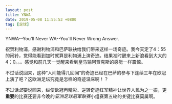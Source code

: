 ```yaml
---
layout: post
title: YNWA
date: 2019-05-08 11:55:53 +0800
tag: [足球]
---
```


YNWA--You'll Never WA--You'll Never Wrong Answer.

祝贺利物浦，感谢利物浦和巴萨联袂给我们带来这样一场奇迹。我今天定了4：55的闹铃，觉得能看到加时就算是利物浦上演奇迹。结果准时醒来上新浪看到大大的4：0。。。感觉和前几天一觉醒来看到皇马输阿贾克斯的感觉一样震惊。

不过话说回来，这种“人间能得几回闻”的奇迹已经在巴萨的参与下连续三年在欧冠上演了吧？这欧洲足坛究竟是怎样的奇迹温床啊！？

不过话*还*要说回来，纵使欧冠再精彩、逆转奇迹红军精神让世界人民为之一振，更**重要**的比赛还要非今晚的*亚洲足球冠军联赛*小组赛第五轮的关键比赛莫属啊。
